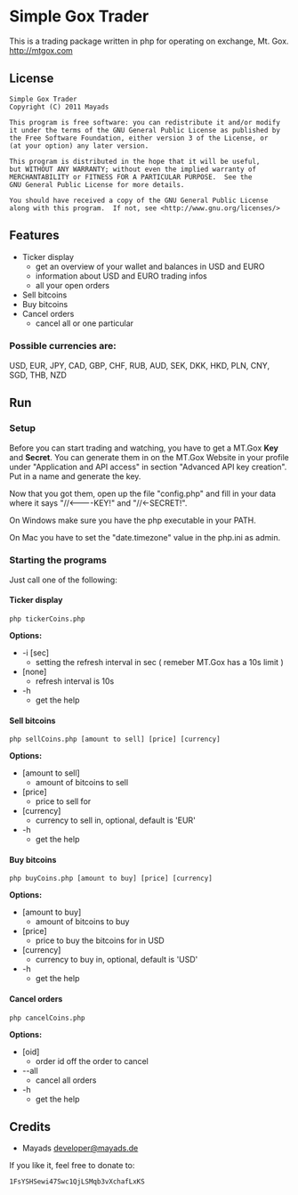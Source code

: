 Simple Gox Trader
=================

This is a trading package written in php for operating on exchange, Mt. Gox. http://mtgox.com


License
-------

    Simple Gox Trader
    Copyright (C) 2011 Mayads

    This program is free software: you can redistribute it and/or modify
    it under the terms of the GNU General Public License as published by
    the Free Software Foundation, either version 3 of the License, or
    (at your option) any later version.

    This program is distributed in the hope that it will be useful,
    but WITHOUT ANY WARRANTY; without even the implied warranty of
    MERCHANTABILITY or FITNESS FOR A PARTICULAR PURPOSE.  See the
    GNU General Public License for more details.

    You should have received a copy of the GNU General Public License
    along with this program.  If not, see <http://www.gnu.org/licenses/>


Features
--------

- Ticker display
    - get an overview of your wallet and balances in USD and EURO
    - information about USD and EURO trading infos
    - all your open orders
- Sell bitcoins
- Buy bitcoins
- Cancel orders
    - cancel all or one particular

### Possible currencies are:
USD, EUR, JPY, CAD, GBP, CHF, RUB, AUD, SEK, DKK, HKD, PLN, CNY, SGD, THB, NZD

Run
---


### Setup ###
Before you can start trading and watching, you have to get a MT.Gox **Key** 
and **Secret**. You can generate them in on the MT.Gox Website in your profile under 
"Application and API access" in section "Advanced API key creation". Put in a 
name and generate the key.

Now that you got them, open up the file "config.php" and fill in your data 
where it says "//<----KEY!" and "//<-SECRET!".

On Windows make sure you have the php executable in your PATH.

On Mac you have to set the "date.timezone" value in the php.ini as admin.


### Starting the programs ###

Just call one of the following:

#### Ticker display ####
	
    php tickerCoins.php

**Options:**

- -i [sec]
    - setting the refresh interval in sec ( remeber MT.Gox has a 10s limit )
- [none]
    - refresh interval is 10s
- -h
    - get the help

#### Sell bitcoins ####
	
    php sellCoins.php [amount to sell] [price] [currency]

**Options:**

- [amount to sell]
    - amount of bitcoins to sell
- [price]
    - price to sell for
- [currency]
    - currency to sell in, optional, default is 'EUR'
- -h
    - get the help

#### Buy bitcoins ####
	
    php buyCoins.php [amount to buy] [price] [currency]

**Options:**

- [amount to buy]
    - amount of bitcoins to buy
- [price]
    - price to buy the bitcoins for in USD
- [currency]
    - currency to buy in, optional, default is 'USD'
- -h
    - get the help

#### Cancel orders ####
	
    php cancelCoins.php

**Options:**

- [oid]
    - order id off the order to cancel
- --all
    - cancel all orders
- -h
    - get the help


Credits
-------

- Mayads <developer@mayads.de>

If you like it, feel free to donate to: 

    1FsYSHSewi47Swc1QjLSMqb3vXchafLxKS